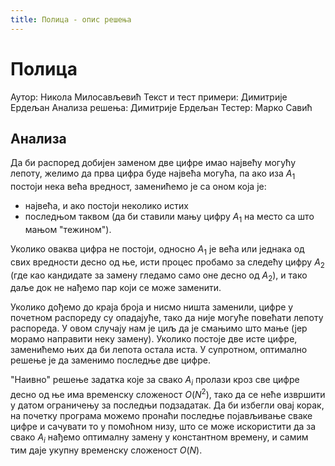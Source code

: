 ```yaml
---
title: Полица - опис решења
---
```


# Полица

Аутор: Никола Милосављевић
Текст и тест примери: Димитрије Ердељан
Анализа решења: Димитрије Ердељан
Тестер: Марко Савић

## Анализа

Да би распоред добијен заменом две цифре имао највећу могућу лепоту, желимо да прва цифра буде највећа могућа, па ако иза $A_1$ постоји нека већа вредност, заменићемо је са оном која је:

* највећа, и ако постоји неколико истих
* последњом таквом (да би ставили мању цифру $A_1$ на место са што
  мањом "тежином").

Уколико оваква цифра не постоји, односно $A_1$ је већа или једнака од свих вредности десно од ње, исти процес пробамо за следећу цифру $A_2$ (где као кандидате за замену гледамо само оне десно од $A_2$), и тако даље док не нађемо пар који се може заменити.

Уколико дођемо до краја броја и нисмо ништа заменили, цифре у почетном распореду су опадајуће, тако да није могуће повећати лепоту распореда. У овом случају нам је циљ да је смањимо што мање (јер морамо направити неку замену). Уколико постоје две исте цифре, заменићемо њих да би лепота остала иста. У супротном, оптимално решење је да заменимо последње две цифре.

"Наивно" решење задатка које за свако $A_i$ пролази кроз све цифре десно од ње има временску сложеност $O(N^2)$, тако да се неће извршити у датом ограничењу за последњи подзадатак. Да би избегли овај корак, на почетку програма можемо пронаћи последње појављивање сваке цифре и сачувати то у помоћном низу, што се може искористити да за свако $A_i$ нађемо оптималну замену у константном времену, и самим тим даје укупну временску сложеност $O(N)$.
